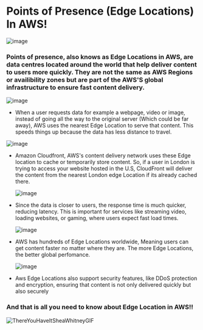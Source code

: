 # Points of Presence (Edge Locations) In AWS!

![image](https://github.com/user-attachments/assets/d3284f64-cded-45a6-9688-60e75b552a54)

### Points of presence, also knows as Edge Locations in AWS, are data centres located around the world that help deliver content to users more quickly. They are not the same as AWS Regions or availibility zones but are part of the AWS'S global infrastructure to ensure fast content delivery.

![image](https://github.com/user-attachments/assets/66ce888b-7026-47a2-9013-231af204d8a8)

- When a user requests data for example a webpage, video or image, instead of going all the way to the original server
 (Which could be far away), AWS uses the nearest Edge Location to serve that content. This speeds things up because the data has less
 distance to travel.

![image](https://github.com/user-attachments/assets/0d7a8f10-e718-4582-a39f-2e5752111eec)

- Amazon Cloudfront, AWS's content delivery network uses these Edge location to cache or temporarily store content. So, if a user in London is trying to access your
  website hosted in the U.S, CloudFront will deliver the content from the nearest London edge Location if its already cached there.

  ![image](https://github.com/user-attachments/assets/03ddf6f9-f398-4a04-9e66-e912b2b76a46)

- Since the data is closer to users, the response time is much quicker, reducing latency. This is important for services like streaming video, loading websites, or gaming, where users expect fast load times.

  ![image](https://github.com/user-attachments/assets/ce8f62c8-709c-43a6-8572-717443fc59c7)

- AWS has hundreds of Edge Locations worldwide, Meaning users can get content faster no matter where they are. The more Edge Locations, the better global perfomance.

  ![image](https://github.com/user-attachments/assets/a6c0e056-ca42-4274-af1a-4ffcb0ecd824)

- Aws Edge Locations also support security features, like DDoS protection and encryption, ensuring that content is not only delivered quickly but also securely


### And that is all you need to know about Edge Location in AWS!!

![ThereYouHaveItSheaWhitneyGIF](https://github.com/user-attachments/assets/bf92078e-2509-4bb7-aacd-7cd7933606da)

